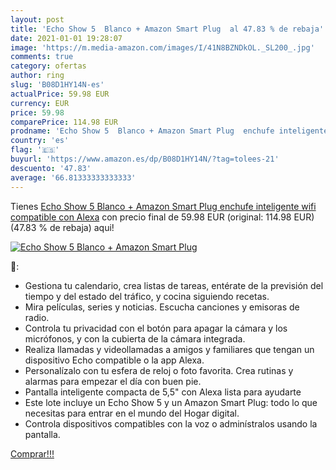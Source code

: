```yaml
---
layout: post
title: 'Echo Show 5  Blanco + Amazon Smart Plug  al 47.83 % de rebaja'
date: 2021-01-01 19:28:07
image: 'https://m.media-amazon.com/images/I/41N8BZNDkOL._SL200_.jpg'
comments: true
category: ofertas
author: ring
slug: 'B08D1HY14N-es'
actualPrice: 59.98 EUR
currency: EUR
price: 59.98
comparePrice: 114.98 EUR
prodname: 'Echo Show 5  Blanco + Amazon Smart Plug  enchufe inteligente wifi   compatible con Alexa'
country: 'es'
flag: '🇪🇸'
buyurl: 'https://www.amazon.es/dp/B08D1HY14N/?tag=tolees-21'
descuento: '47.83'
average: '66.81333333333333'
---
```


Tienes [Echo Show 5  Blanco + Amazon Smart Plug  enchufe inteligente wifi   compatible con Alexa](https://www.amazon.es/dp/B08D1HY14N/?tag=tolees-21) con precio final de  59.98 EUR (original: 114.98 EUR) (47.83 %  de rebaja) aqui!

[![Echo Show 5  Blanco + Amazon Smart Plug ](https://m.media-amazon.com/images/I/41N8BZNDkOL._SL200_.jpg)](https://www.amazon.es/dp/B08D1HY14N/?tag=tolees-21)

🔎:

- Gestiona tu calendario, crea listas de tareas, entérate de la previsión del tiempo y del estado del tráfico, y cocina siguiendo recetas.
- Mira películas, series y noticias. Escucha canciones y emisoras de radio.
- Controla tu privacidad con el botón para apagar la cámara y los micrófonos, y con la cubierta de la cámara integrada.
- Realiza llamadas y videollamadas a amigos y familiares que tengan un dispositivo Echo compatible o la app Alexa.
- Personalízalo con tu esfera de reloj o foto favorita. Crea rutinas y alarmas para empezar el día con buen pie.
- Pantalla inteligente compacta de 5,5" con Alexa lista para ayudarte
- Este lote incluye un Echo Show 5 y un Amazon Smart Plug: todo lo que necesitas para entrar en el mundo del Hogar digital.
- Controla dispositivos compatibles con la voz o adminístralos usando la pantalla.

[Comprar!!!](https://www.amazon.es/dp/B08D1HY14N/?tag=tolees-21)
